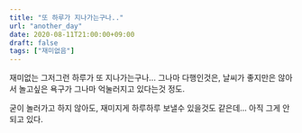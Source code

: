 ```yaml
---
title: "또 하루가 지나가는구나.."
url: "another_day"
date: 2020-08-11T21:00:00+09:00
draft: false
tags: ["재미없음"]
---
```

재미없는 그저그런 하루가 또 지나가는구나... 그나마 다행인것은,
날씨가 좋지만은 않아서 놀고싶은 욕구가 그나마 억눌러지고 있다는것 정도.

굳이 놀러가고 하지 않아도, 재미지게 하루하루 보낼수 있을것도 같은데... 아직 그게 안되고 있다.
